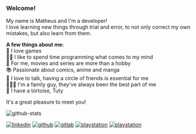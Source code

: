 ### Welcome!

My name is Matheus and I'm a developer!<br>
I love learning new things through trial and error, to not only correct my own mistakes, but also learn from them.

**A few things about me:**<br>
👾 I love games<br>
👨‍💻 I like to spend time programming what comes to my mind<br>
🎥 For me, movies and series are more than a hobby<br>
📚 Passionate about comics, anime and manga<br>
💬 I love to talk, having a circle of friends is essential for me<br>
👨‍👩‍👦 I'm a family guy, they've always been the best part of me<br>
🐢 I have a tortoise, Tuty<br>

It's a great pleasure to meet you!

![github-stats](https://github-readme-stats.vercel.app/api?username=matheusmpolillo&show_icons=true&theme=tokyonight&hide_border=true&text_color=FFFFFF)<br>

[![linkedin](https://img.shields.io/badge/LinkedIn-1A1B27?style=for-the-badge&logo=linkedin&logoColor=70A5FD)](https://www.linkedin.com/in/polillo/)
[![github](https://img.shields.io/badge/GitHub-1A1B27?style=for-the-badge&logo=github&logoColor=70A5FD)](https://github.com/matheusmpolillo/)
[![gitlab](https://img.shields.io/badge/GitLab-1A1B27?style=for-the-badge&logo=gitlab&logoColor=70A5FD)](https://gitlab.com/matheusmpolillo/)
[![playstation](https://img.shields.io/badge/PlayStation-1A1B27?style=for-the-badge&logo=playstation&logoColor=70A5FD)](https://psnprofiles.com/Math_Polillo)
[![playstation](https://img.shields.io/badge/Steam-1A1B27?style=for-the-badge&logo=steam&logoColor=70A5FD)](https://steamcommunity.com/id/polillo/)
